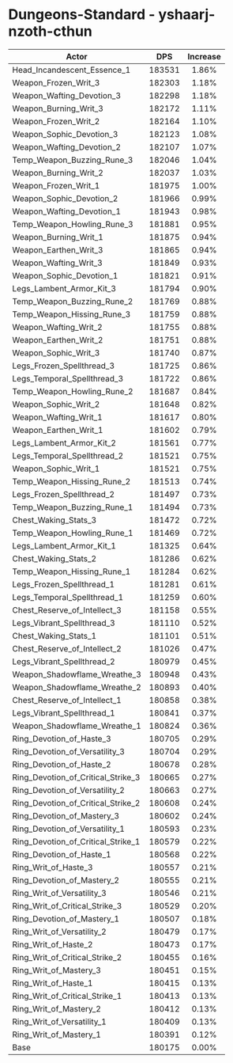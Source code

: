 # Dungeons-Standard - yshaarj-nzoth-cthun
| Actor | DPS | Increase |
|---|:---:|:---:|
|Head_Incandescent_Essence_1|183531|1.86%|
|Weapon_Frozen_Writ_3|182303|1.18%|
|Weapon_Wafting_Devotion_3|182298|1.18%|
|Weapon_Burning_Writ_3|182172|1.11%|
|Weapon_Frozen_Writ_2|182164|1.10%|
|Weapon_Sophic_Devotion_3|182123|1.08%|
|Weapon_Wafting_Devotion_2|182107|1.07%|
|Temp_Weapon_Buzzing_Rune_3|182046|1.04%|
|Weapon_Burning_Writ_2|182037|1.03%|
|Weapon_Frozen_Writ_1|181975|1.00%|
|Weapon_Sophic_Devotion_2|181966|0.99%|
|Weapon_Wafting_Devotion_1|181943|0.98%|
|Temp_Weapon_Howling_Rune_3|181881|0.95%|
|Weapon_Burning_Writ_1|181875|0.94%|
|Weapon_Earthen_Writ_3|181865|0.94%|
|Weapon_Wafting_Writ_3|181849|0.93%|
|Weapon_Sophic_Devotion_1|181821|0.91%|
|Legs_Lambent_Armor_Kit_3|181794|0.90%|
|Temp_Weapon_Buzzing_Rune_2|181769|0.88%|
|Temp_Weapon_Hissing_Rune_3|181759|0.88%|
|Weapon_Wafting_Writ_2|181755|0.88%|
|Weapon_Earthen_Writ_2|181751|0.88%|
|Weapon_Sophic_Writ_3|181740|0.87%|
|Legs_Frozen_Spellthread_3|181725|0.86%|
|Legs_Temporal_Spellthread_3|181722|0.86%|
|Temp_Weapon_Howling_Rune_2|181687|0.84%|
|Weapon_Sophic_Writ_2|181648|0.82%|
|Weapon_Wafting_Writ_1|181617|0.80%|
|Weapon_Earthen_Writ_1|181602|0.79%|
|Legs_Lambent_Armor_Kit_2|181561|0.77%|
|Legs_Temporal_Spellthread_2|181521|0.75%|
|Weapon_Sophic_Writ_1|181521|0.75%|
|Temp_Weapon_Hissing_Rune_2|181513|0.74%|
|Legs_Frozen_Spellthread_2|181497|0.73%|
|Temp_Weapon_Buzzing_Rune_1|181494|0.73%|
|Chest_Waking_Stats_3|181472|0.72%|
|Temp_Weapon_Howling_Rune_1|181469|0.72%|
|Legs_Lambent_Armor_Kit_1|181325|0.64%|
|Chest_Waking_Stats_2|181286|0.62%|
|Temp_Weapon_Hissing_Rune_1|181284|0.62%|
|Legs_Frozen_Spellthread_1|181281|0.61%|
|Legs_Temporal_Spellthread_1|181259|0.60%|
|Chest_Reserve_of_Intellect_3|181158|0.55%|
|Legs_Vibrant_Spellthread_3|181110|0.52%|
|Chest_Waking_Stats_1|181101|0.51%|
|Chest_Reserve_of_Intellect_2|181026|0.47%|
|Legs_Vibrant_Spellthread_2|180979|0.45%|
|Weapon_Shadowflame_Wreathe_3|180948|0.43%|
|Weapon_Shadowflame_Wreathe_2|180893|0.40%|
|Chest_Reserve_of_Intellect_1|180858|0.38%|
|Legs_Vibrant_Spellthread_1|180841|0.37%|
|Weapon_Shadowflame_Wreathe_1|180824|0.36%|
|Ring_Devotion_of_Haste_3|180705|0.29%|
|Ring_Devotion_of_Versatility_3|180704|0.29%|
|Ring_Devotion_of_Haste_2|180678|0.28%|
|Ring_Devotion_of_Critical_Strike_3|180665|0.27%|
|Ring_Devotion_of_Versatility_2|180663|0.27%|
|Ring_Devotion_of_Critical_Strike_2|180608|0.24%|
|Ring_Devotion_of_Mastery_3|180602|0.24%|
|Ring_Devotion_of_Versatility_1|180593|0.23%|
|Ring_Devotion_of_Critical_Strike_1|180579|0.22%|
|Ring_Devotion_of_Haste_1|180568|0.22%|
|Ring_Writ_of_Haste_3|180557|0.21%|
|Ring_Devotion_of_Mastery_2|180555|0.21%|
|Ring_Writ_of_Versatility_3|180546|0.21%|
|Ring_Writ_of_Critical_Strike_3|180529|0.20%|
|Ring_Devotion_of_Mastery_1|180507|0.18%|
|Ring_Writ_of_Versatility_2|180479|0.17%|
|Ring_Writ_of_Haste_2|180473|0.17%|
|Ring_Writ_of_Critical_Strike_2|180455|0.16%|
|Ring_Writ_of_Mastery_3|180451|0.15%|
|Ring_Writ_of_Haste_1|180415|0.13%|
|Ring_Writ_of_Critical_Strike_1|180413|0.13%|
|Ring_Writ_of_Mastery_2|180412|0.13%|
|Ring_Writ_of_Versatility_1|180409|0.13%|
|Ring_Writ_of_Mastery_1|180391|0.12%|
|Base|180175|0.00%|
